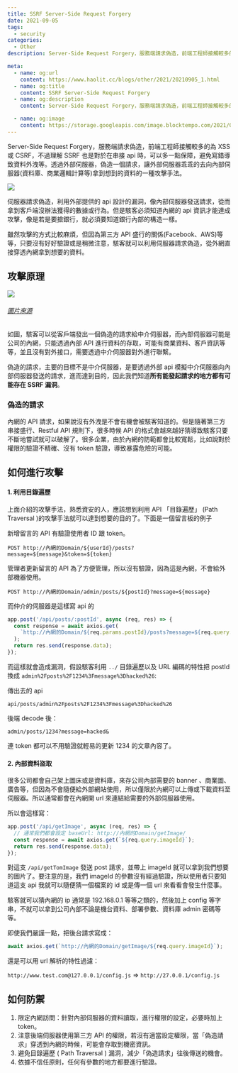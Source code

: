 ```yaml
---
title: SSRF Server-Side Request Forgery
date: 2021-09-05
tags:
  - security
categories:
  - Other
description: Server-Side Request Forgery，服務端請求偽造，前端工程師接觸較多的為 XSS 或 CSRF，不過理解 SSRF 也是對於在串接 api 時，可以多一點保障，避免寫錯導致資料外洩等。透過外部伺服器，偽造一個請求，讓外部伺服器乖乖的去向內部伺服器(資料庫、商業邏輯計算等)拿到想到的資料的一種攻擊手法。

meta:
  - name: og:url
    content: https://www.haolit.cc/blogs/other/2021/20210905_1.html
  - name: og:title
    content: SSRF Server-Side Request Forgery
  - name: og:description
    content: Server-Side Request Forgery，服務端請求偽造，前端工程師接觸較多的為 XSS 或 CSRF，不過理解 SSRF 也是對於在串接 api 時，可以多一點保障，避免寫錯導致資料外洩等。透過外部伺服器，偽造一個請求，讓外部伺服器乖乖的去向內部伺服器(資料庫、商業邏輯計算等)拿到想到的資料的一種攻擊手法。

  - name: og:image
    content: https://storage.googleapis.com/image.blocktempo.com/2021/08/Source%EF%BC%9ASimplilearn-.jpg
---
```


Server-Side Request Forgery，服務端請求偽造，前端工程師接觸較多的為 XSS 或 CSRF，不過理解 SSRF 也是對於在串接 api 時，可以多一點保障，避免寫錯導致資料外洩等。透過外部伺服器，偽造一個請求，讓外部伺服器乖乖的去向內部伺服器(資料庫、商業邏輯計算等)拿到想到的資料的一種攻擊手法。

<!-- more -->

![](https://storage.googleapis.com/image.blocktempo.com/2021/08/Source%EF%BC%9ASimplilearn-.jpg)

伺服器請求偽造，利用外部提供的 api 設計的漏洞，像內部伺服器發送請求，從而拿到客戶端沒辦法獲得的數據或行為。但是駭客必須知道內網的 api 資訊才能達成攻擊，像是若是要搶銀行，就必須要知道銀行內部的構造一樣。

雖然攻擊的方式比較麻煩，但因為第三方 API 盛行的關係(Facebook、AWS)等等，只要沒有好好驗證或是稍微注意，駭客就可以利用伺服器請求偽造，從外網直接穿透內網拿到想要的資料。

## 攻擊原理

![](https://i.imgur.com/tPSTF94.png)

###### [圖片來源](https://medium.com/%E7%A8%8B%E5%BC%8F%E7%8C%BF%E5%90%83%E9%A6%99%E8%95%89/%E7%B6%B2%E7%AB%99%E5%AE%89%E5%85%A8-%E4%BC%BA%E6%9C%8D%E5%99%A8%E8%AB%8B%E6%B1%82%E5%81%BD%E9%80%A0-ssrf-%E6%94%BB%E6%93%8A-%E9%A0%85%E8%8E%8A%E8%88%9E%E5%8A%8D-%E6%84%8F%E5%9C%A8%E6%B2%9B%E5%85%AC-7a5524926362)

如圖，駭客可以從客戶端發出一個偽造的請求給中介伺服器，而內部伺服器可能是公司的內網，只能透過內部 API 進行資料的存取，可能有商業資料、客戶資訊等等，並且沒有對外接口，需要透過中介伺服器對外進行聯繫。

偽造的請求，主要的目標不是中介伺服器，是要透過外部 api 模擬中介伺服器向內部伺服器發送的請求，進而達到目的，因此我們知道**所有能發起請求的地方都有可能存在 SSRF 漏洞**。

### 偽造的請求

內網的 API 請求，如果說沒有外洩是不會有機會被駭客知道的。但是隨著第三方串接盛行、Restful API 規則下，很多時候 API 的格式會越來越好猜導致駭客只要不斷地嘗試就可以破解了。很多企業，由於內網的防範都會比較寬鬆，比如說對於權限的驗證不精確、沒有 token 驗證，導致暴露危險的可能。

## 如何進行攻擊

#### 1. 利用目錄遍歷

上面介紹的攻擊手法，熟悉資安的人，應該想到利用 API 「目錄遍歷」 (Path Traversal )的攻擊手法就可以達到想要的目的了。下面是一個留言板的例子

新增留言的 API 有驗證使用者 ID 跟 token。

```
POST http://內網的Domain/${userId}/posts?message=${message}&token=${token}
```

管理者更新留言的 API 為了方便管理，所以沒有驗證，因為這是內網，不會給外部機器使用。

```
POST http://內網的Domain/admin/posts/${postId}?message=${message}
```

而仲介的伺服器是這樣寫 api 的

```javascript
app.post('/api/posts/:postId', async (req, res) => {
  const response = await axios.get(
    `http://內網的Domain/${req.params.postId}/posts?message=${req.query.message}`
  );
  return res.send(response.data);
});
```

而這樣就會造成漏洞，假設駭客利用 `../` 目錄遍歷以及 URL 編碼的特性把 postId 換成 `admin%2Fposts%2F1234%3Fmessage%3Dhacked%26`:

傳出去的 api

```
api/posts/admin%2Fposts%2F1234%3Fmessage%3Dhacked%26
```

後端 decode 後：

```
admin/posts/1234?message=hacked&
```

連 token 都可以不用驗證就輕易的更新 1234 的文章內容了。

#### 2. 內部資料盜取

很多公司都會自己架上圖床或是資料庫，來存公司內部需要的 banner 、商業圖、廣告等，但因為不會隨便給外部網站使用，所以僅限於內網可以上傳或下載資料至伺服器。所以通常都會在內網開 url 來連結給需要的外部伺服器使用。

所以會這樣寫：

```javascript
app.post('/api/getImage', async (req, res) => {
  // 通常我們都會設定 baseUrl: http://內網的Domain/getImage/
  const response = await axios.get(`${req.query.imageId}`);
  return res.send(response.data);
});
```

對這支 `/api/getTomImage` 發送 post 請求，並帶上 imageId 就可以拿到我們想要的圖片了。要注意的是，我們 imageId 的參數沒有經過驗證，所以使用者只要知道這支 api 我就可以隨便猜一個檔案的 id 或是傳一個 url 來看看會發生什麼事。

駭客就可以猜內網的 ip 通常是 192.168.0.1 等等之類的，然後加上 config 等字串，不就可以拿到公司內部不論是機台資料、部署參數、資料庫 admin 密碼等等。

即使我們嚴謹一點，把後台請求寫成：

```javascript
await axios.get(`http://內網的Domain/getImage/${req.query.imageId}`);
```

還是可以用 url 解析的特性過濾：

`http://www.test.com@127.0.0.1/config.js` => `http://27.0.0.1/config.js`

## 如何防禦

1. 限定內網訪問：針對內部伺服器的資料讀取，進行權限的設定，必要時加上 token。
2. 注意後端伺服器使用第三方 API 的權限，若沒有適當設定權限，當「偽造請求」穿透到內網的時候，可能會存取到機密資訊。
3. 避免目錄遍歷 ( Path Traversal ) 漏洞，減少「偽造請求」往後傳送的機會。
4. 依據不信任原則，任何有參數的地方都要進行驗證。
